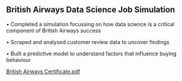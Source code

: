 <h2>British Airways Data Science Job Simulation</h2>

• Completed a simulation focussing on how data science is a critical component of British Airways success

• Scraped and analysed customer review data to uncover findings

• Built a predictive model to understand factors that influence buying behaviour

[British Airways Certificate.pdf](https://github.com/namangaurr/British-Airways-Data-Science-Job-Simulation/files/13765066/British.Airways.Certificate.pdf)

